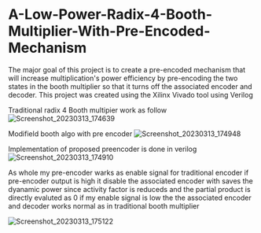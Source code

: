 # A-Low-Power-Radix-4-Booth-Multiplier-With-Pre-Encoded-Mechanism

The major goal of this project is to create a pre-encoded mechanism that will increase multiplication's power efficiency by pre-encoding the two states in the booth multiplier so that it turns off the associated encoder and decoder. This project was created using the Xilinx Vivado tool using Verilog

Traditional radix 4 Booth multipier work as follow
![Screenshot_20230313_174639](https://user-images.githubusercontent.com/95961264/224717873-95bbd1eb-1ec8-452c-8dee-5b7ec80d104a.png)

Modifield booth algo with pre encoder 
![Screenshot_20230313_174948](https://user-images.githubusercontent.com/95961264/224718266-7d0ecee3-5526-4c5f-a7e7-84d70ff35ee4.png)

Implementation of proposed preencoder is done in verilog
![Screenshot_20230313_174910](https://user-images.githubusercontent.com/95961264/224717429-d95f7392-b720-4496-962c-5b33e8bbc4f8.png)

As whole my pre-encoder warks as enable signal for traditional encoder if pre-encoder output is high it disable the associated encoder with saves the dyanamic power since activity factor is reduceds and the partial product is directly evaluted as 0  if my enable signal is low the the associated encoder and decoder works normal as in traditional booth multiplier

![Screenshot_20230313_175122](https://user-images.githubusercontent.com/95961264/224715478-426e47d7-17bf-4281-a59b-28e3bd62e913.png)
